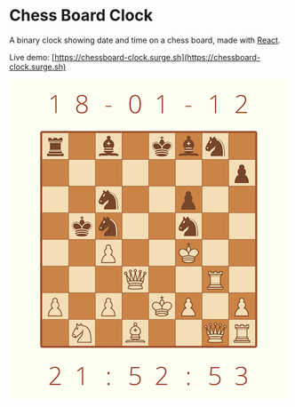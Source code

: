 # Chess Board Clock

A binary clock showing date and time on a chess board, made with [React](https://reactjs.org).

Live demo: [https://chessboard-clock.surge.sh](https://chessboard-clock.surge.sh)

![Screenshot](/screenshot.png)
